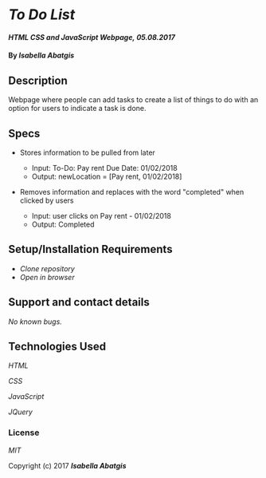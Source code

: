 # _To Do List_

#### _HTML CSS and JavaScript Webpage,_ _05.08.2017_

#### By _**Isabella Abatgis**_

## Description

Webpage where people can add tasks to create a list of things to do with an option for users to indicate a task is done.

## Specs

- Stores information to be pulled from later
  - Input: To-Do: Pay rent Due Date: 01/02/2018
  - Output: newLocation = [Pay rent, 01/02/2018]

- Removes information and replaces with the word "completed" when clicked by users
  - Input: user clicks on Pay rent - 01/02/2018
  - Output: Completed


## Setup/Installation Requirements

* _Clone repository_
* _Open in browser_

## Support and contact details

_No known bugs._

## Technologies Used

_HTML_

_CSS_

_JavaScript_

_JQuery_

### License

*MIT*

Copyright (c) 2017 **_Isabella Abatgis_**
